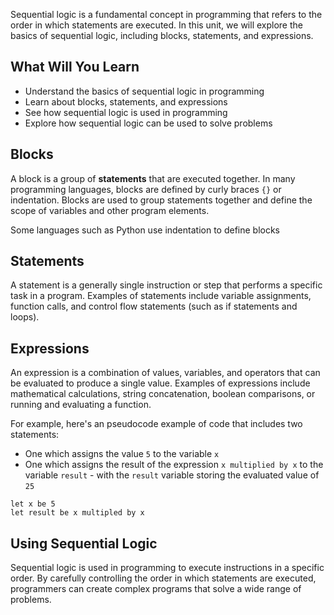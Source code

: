 Sequential logic is a fundamental concept in programming that refers to the order in which statements are executed. In this unit, we will explore the basics of sequential logic, including blocks, statements, and expressions.

## What Will You Learn

- Understand the basics of sequential logic in programming
- Learn about blocks, statements, and expressions
- See how sequential logic is used in programming
- Explore how sequential logic can be used to solve problems

## Blocks

A block is a group of **statements** that are executed together. In many programming languages, blocks are defined by curly braces `{}` or indentation. Blocks are used to group statements together and define the scope of variables and other program elements.

Some languages such as Python use indentation to define blocks

## Statements

A statement is a generally single instruction or step that performs a specific task in a program. Examples of statements include variable assignments, function calls, and control flow statements (such as if statements and loops).

## Expressions

An expression is a combination of values, variables, and operators that can be evaluated to produce a single value. Examples of expressions include mathematical calculations, string concatenation, boolean comparisons, or running and evaluating a function.

For example, here's an pseudocode example of code that includes two statements:
- One which assigns the value `5` to the variable `x`
- One which assigns the result of the expression `x multiplied by x` to the variable `result` - with the `result` variable storing the evaluated value of `25`

```
let x be 5
let result be x multipled by x
```


## Using Sequential Logic

Sequential logic is used in programming to execute instructions in a specific order. By carefully controlling the order in which statements are executed, programmers can create complex programs that solve a wide range of problems.